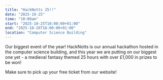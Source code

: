 ```yaml
---
title: "HackNotts 25!!"
date: "2025-10-25"
time: "10:00am"
start: "2025-10-25T10:00:00+01:00"
end: "2025-10-26T16:00:00+01:00"
location: "Computer Science Building"
---
```


Our biggest event of the year! HackNotts is our annual hackathon hosted in the computer science building, and this year we are putting on our biggest one yet - a medieval fantasy themed 25 hours with over £1,000 in prizes to be won!

Make sure to pick up your free ticket from our website!
